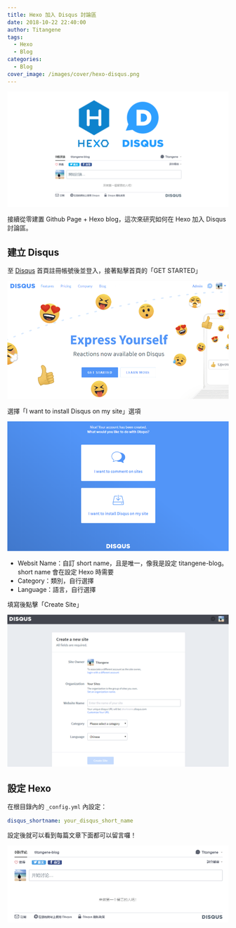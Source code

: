 ```yaml
---
title: Hexo 加入 Disqus 討論區
date: 2018-10-22 22:40:00
author: Titangene
tags:
  - Hexo
  - Blog
categories:
  - Blog
cover_image: /images/cover/hexo-disqus.png
---
```


![](../images/cover/hexo-disqus.png)

接續從零建置 Github Page + Hexo blog，這次來研究如何在 Hexo 加入 Disqus 討論區。

<!-- more -->

## 建立 Disqus
至 [Disqus](https://disqus.com/) 首頁註冊帳號後並登入，接著點擊首頁的「GET STARTED」

![](../images/hexo-disqus/disqus-home-page.png)

選擇「I want to install Disqus on my site」選項

![](../images/hexo-disqus/disqus-on-my-site.png)

- Websit Name：自訂 short name，且是唯一，像我是設定 titangene-blog。short name 會在設定 Hexo 時需要
- Category：類別，自行選擇
- Language：語言，自行選擇

填寫後點擊「Create Site」

![](../images/hexo-disqus/disqus-create-a-new-site.png)

## 設定 Hexo
在根目錄內的 `_config.yml` 內設定：

```yaml
disqus_shortname: your_disqus_short_name
```

設定後就可以看到每篇文章下面都可以留言囉！

![](../images/hexo-disqus/disqus-hexo.png)